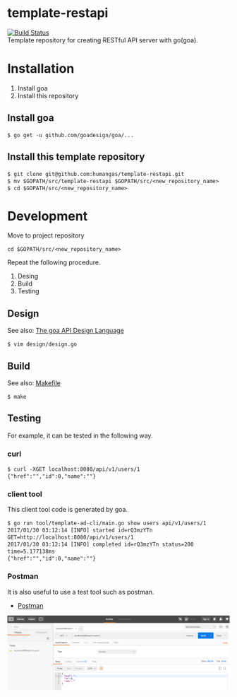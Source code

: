 # template-restapi
[![Build Status](https://travis-ci.org/humangas/template-restapi.svg?branch=master)](https://travis-ci.org/humangas/template-restapi)  
Template repository for creating RESTful API server with go(goa).

# Installation
1. Install goa
1. Install this repository

## Install goa
```
$ go get -u github.com/goadesign/goa/...
```

## Install this template repository
```
$ git clone git@github.com:humangas/template-restapi.git
$ mv $GOPATH/src/template-restapi $GOPATH/src/<new_repository_name>
$ cd $GOPATH/src/<new_repository_name>
```


# Development 

Move to project repository
```
cd $GOPATH/src/<new_repository_name>
```

Repeat the following procedure.

1. Desing
1. Build
1. Testing

## Design 
See also: [The goa API Design Language](https://goa.design/design/overview/)

```
$ vim design/design.go
```

## Build
See also: [Makefile](https://github.com/humangas/template-restapi/blob/master/Makefile)

```
$ make
```

## Testing
For example, it can be tested in the following way.

### curl
```
$ curl -XGET localhost:8080/api/v1/users/1
{"href":"","id":0,"name":""}
```

### client tool
This client tool code is generated by goa.

```
$ go run tool/template-ad-cli/main.go show users api/v1/users/1
2017/01/30 03:12:14 [INFO] started id=rQ3mzYTn GET=http://localhost:8080/api/v1/users/1
2017/01/30 03:12:14 [INFO] completed id=rQ3mzYTn status=200 time=5.177138ms
{"href":"","id":0,"name":""}
```

### Postman
It is also useful to use a test tool such as postman.
- [Postman](https://chrome.google.com/webstore/detail/postman/fhbjgbiflinjbdggehcddcbncdddomop?hl=ja)

![](postman.png)
